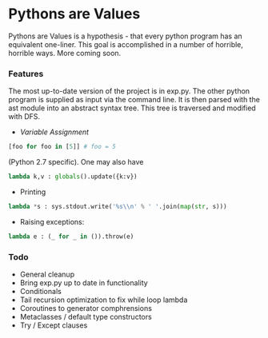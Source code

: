# Pythons are Values

Pythons are Values is a hypothesis - that every python program has an equivalent one-liner. This goal is accomplished in a number of horrible, horrible ways. More coming soon.

### Features

The most up-to-date version of the project is in exp.py. The other python program is supplied as input via the command line. It is then parsed with the ast module into an abstract syntax tree. This tree is traversed and modified with DFS.

- *Variable Assignment*
```python
[foo for foo in [5]] # foo = 5
```
(Python 2.7 specific). One may also have
```python
lambda k,v : globals().update({k:v})
```
- Printing
```python
lambda *s : sys.stdout.write('%s\\n' % ' '.join(map(str, s)))
```
- Raising exceptions:
```python
lambda e : (_ for _ in ()).throw(e)
```

### Todo
- General cleanup
- Bring exp.py up to date in functionality
- Conditionals
- Tail recursion optimization to fix while loop lambda
- Coroutines to generator comphrensions
- Metaclasses / default type constructors
- Try / Except clauses

